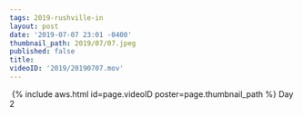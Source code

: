 ```yaml
---
tags: 2019-rushville-in
layout: post
date: '2019-07-07 23:01 -0400'
thumbnail_path: 2019/07/07.jpeg
published: false
title: 
videoID: '2019/20190707.mov'
---
```

​
{% include aws.html id=page.videoID poster=page.thumbnail_path %}
Day 2
